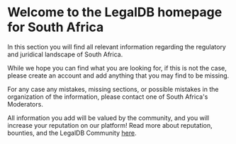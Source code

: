 <!-- TITLE: South Africa -->
<!-- SUBTITLE: Welcome to the legalDB home of South Africa -->

# Welcome to the LegalDB homepage for South Africa

In this section you will find all relevant information regarding the regulatory and juridical landscape of South Africa.

While we hope you can find what you are looking for, if this is not the case, please create an account and add anything that you may find to be missing.

For any case any mistakes, missing sections, or possible mistakes in the organization of the information, please contact one of South Africa's Moderators.

All information you add will be valued by the community, and you will increase your reputation on our platform! Read more about reputation, bounties, and the LegalDB Community [here](http://legaldb.herokuapp.com/legaldb/community).
